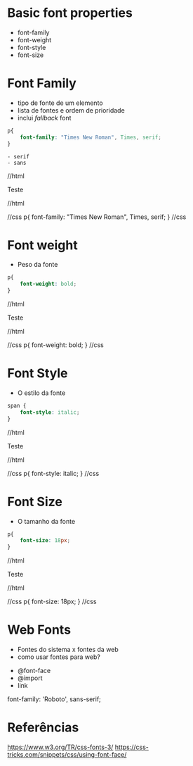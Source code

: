 # Basic font properties

* font-family
* font-weight
* font-style
* font-size

# Font Family

* tipo de fonte de um elemento
* lista de fontes e ordem de prioridade
* inclui *fallback* font

```css
p{
    font-family: "Times New Roman", Times, serif;
}
```
    - serif
    - sans

//html
<p>Teste</p>
//html

//css
p{
    font-family: "Times New Roman", Times, serif;
}
//css


# Font weight

* Peso da fonte

```css
p{
    font-weight: bold;
}
```

//html
<p>Teste</p>
//html

//css
p{
    font-weight: bold;
}
//css


# Font Style

* O estilo da fonte

```css
span {
    font-style: italic;
}
```

//html
<p>Teste</p>
//html

//css
p{
    font-style: italic;
}
//css


# Font Size

* O tamanho da fonte

```css
p{
    font-size: 18px;
}
```
//html
<p>Teste</p>
//html

//css
p{
    font-size: 18px;
}
//css

# Web Fonts

- Fontes do sistema x fontes da web
- como usar fontes para web?

* @font-face
* @import
* link

<link rel="preconnect" href="https://fonts.gstatic.com">
<link href="https://fonts.googleapis.com/css2?family=Roboto:ital,wght@1,300&display=swap" rel="stylesheet">

<style>
@import url('https://fonts.googleapis.com/css2?family=Roboto:ital,wght@1,300&display=swap');
</style>

font-family: 'Roboto', sans-serif;

# Referências

https://www.w3.org/TR/css-fonts-3/
https://css-tricks.com/snippets/css/using-font-face/